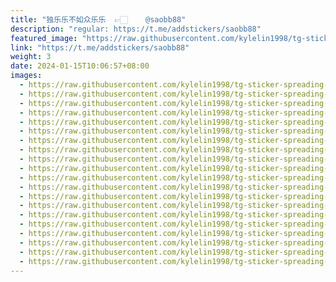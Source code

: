 ```yaml
---
title: "独乐乐不如众乐乐  👉🏻    @saobb88"
description: "regular: https://t.me/addstickers/saobb88"
featured_image: "https://raw.githubusercontent.com/kylelin1998/tg-sticker-spreading-worldwide-images/main/img/09a9f899-e4b5-4c59-9cf4-67cee41b4bd0.jpg"
link: "https://t.me/addstickers/saobb88"
weight: 3
date: 2024-01-15T10:06:57+08:00
images:
  - https://raw.githubusercontent.com/kylelin1998/tg-sticker-spreading-worldwide-images/main/img/09a9f899-e4b5-4c59-9cf4-67cee41b4bd0.jpg
  - https://raw.githubusercontent.com/kylelin1998/tg-sticker-spreading-worldwide-images/main/img/c2850678-b991-4006-82eb-d86f58a2b4c8.jpg
  - https://raw.githubusercontent.com/kylelin1998/tg-sticker-spreading-worldwide-images/main/img/0be3b8b3-2b54-4c20-91bd-1c6197f53272.jpg
  - https://raw.githubusercontent.com/kylelin1998/tg-sticker-spreading-worldwide-images/main/img/9096f596-fd8d-4f5a-a6f2-c56bfabe5ee9.jpg
  - https://raw.githubusercontent.com/kylelin1998/tg-sticker-spreading-worldwide-images/main/img/b6500e13-609d-4259-984e-73f10a5f91aa.jpg
  - https://raw.githubusercontent.com/kylelin1998/tg-sticker-spreading-worldwide-images/main/img/649650dd-c58b-4a92-99f5-acab99e16e98.jpg
  - https://raw.githubusercontent.com/kylelin1998/tg-sticker-spreading-worldwide-images/main/img/ae7ef8ef-de75-4b67-ac05-d0fa7a389c71.jpg
  - https://raw.githubusercontent.com/kylelin1998/tg-sticker-spreading-worldwide-images/main/img/f39a294b-3d7a-4708-9023-57cef4c85752.jpg
  - https://raw.githubusercontent.com/kylelin1998/tg-sticker-spreading-worldwide-images/main/img/6c7b13ae-6621-4837-8885-a92cb88208b7.jpg
  - https://raw.githubusercontent.com/kylelin1998/tg-sticker-spreading-worldwide-images/main/img/3db54960-0a5c-469b-8aab-4eec163adb64.jpg
  - https://raw.githubusercontent.com/kylelin1998/tg-sticker-spreading-worldwide-images/main/img/38bc80d5-3826-48ca-baca-12820184a5cd.jpg
  - https://raw.githubusercontent.com/kylelin1998/tg-sticker-spreading-worldwide-images/main/img/97316fad-500f-4f13-b1df-ce7e561a5de4.jpg
  - https://raw.githubusercontent.com/kylelin1998/tg-sticker-spreading-worldwide-images/main/img/c59c8c9f-2b94-4531-8fad-b0830f9362e9.jpg
  - https://raw.githubusercontent.com/kylelin1998/tg-sticker-spreading-worldwide-images/main/img/2d20f711-ac0a-45a1-9bfd-9db9cea146c1.jpg
  - https://raw.githubusercontent.com/kylelin1998/tg-sticker-spreading-worldwide-images/main/img/f0c7b4d0-10d1-461d-b044-6f46fcf409b9.jpg
  - https://raw.githubusercontent.com/kylelin1998/tg-sticker-spreading-worldwide-images/main/img/2ba8a0e4-1e8b-4ad4-9f0e-45aa80783822.jpg
  - https://raw.githubusercontent.com/kylelin1998/tg-sticker-spreading-worldwide-images/main/img/1c278d2c-04d2-4e4b-9579-e5ce01eb1263.jpg
  - https://raw.githubusercontent.com/kylelin1998/tg-sticker-spreading-worldwide-images/main/img/23cc938e-33d7-4ab1-8c7a-c2d5e49c73e3.jpg
  - https://raw.githubusercontent.com/kylelin1998/tg-sticker-spreading-worldwide-images/main/img/7fdd3831-7096-439b-86b6-c5568df0657d.jpg
  - https://raw.githubusercontent.com/kylelin1998/tg-sticker-spreading-worldwide-images/main/img/1de5600c-8c09-45b8-9f37-3d2c70f9276c.jpg
---
```

